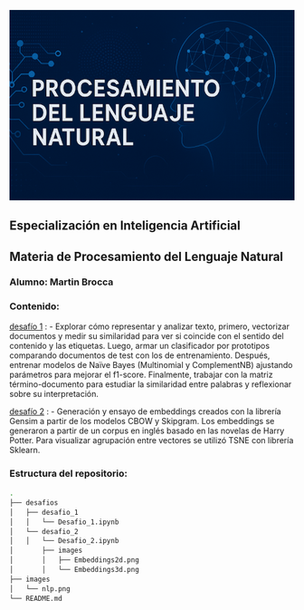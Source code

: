 ![](./images/nlp_banner.png)



## Especialización en Inteligencia Artificial 
## Materia de Procesamiento del Lenguaje Natural


### Alumno: Martin Brocca

### Contenido: 


[desafío 1](./desafios/desafio_1/Desafio_1.ipynb) :
    - Explorar cómo representar y analizar texto, primero, vectorizar documentos y medir su similaridad para ver si coincide con el sentido del contenido y las etiquetas. Luego, armar un clasificador por prototipos comparando documentos de test con los de entrenamiento. Después, entrenar modelos de Naïve Bayes (Multinomial y ComplementNB) ajustando parámetros para mejorar el f1-score. Finalmente, trabajar con la matriz término-documento para estudiar la similaridad entre palabras y reflexionar sobre su interpretación.
  
[desafío 2](./desafios/Desafio_2.ipynb) :
    - Generación y ensayo de embeddings creados con la librería Gensim a partir de los modelos CBOW y Skipgram. Los embeddings se generaron a partir de un corpus en inglés basado en las novelas de Harry Potter. Para visualizar agrupación entre vectores se utilizó TSNE con librería Sklearn.
  

### Estructura del repositorio:
```bash
.
├── desafios
│   ├── desafio_1
│   │   └── Desafio_1.ipynb
│   └── desafio_2
│   │   └── Desafio_2.ipynb
│       ├── images
│       │   ├── Embeddings2d.png
│       │   └── Embeddings3d.png
├── images
│   └── nlp.png
└── README.md
